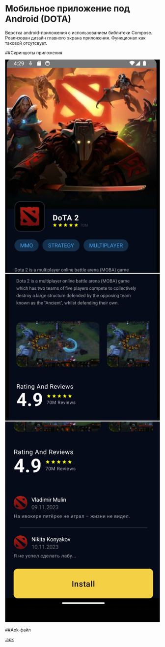 # Мобильное приложение под Android (DOTA)
Верстка android-приложения с использованием библитеки Compose. Реализован дизайн главного экрана приложения. Функционал как таковой отсутсвует.

##Скриншоты приложения

![Screen_1](https://github.com/w4zawai/lab1_dota_mobile/blob/master/media/header.jpg)
![Screen_2](https://github.com/w4zawai/lab1_dota_mobile/blob/master/media/main.jpg)
![Screen_3](https://github.com/w4zawai/lab1_dota_mobile/blob/master/media/under.jpg)

##Apk-файл

[.apk](https://github.com/w4zawai/lab1_dota_mobile/blob/master/apk/app-debug.apk)
